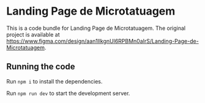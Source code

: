 
  # Landing Page de Microtatuagem

  This is a code bundle for Landing Page de Microtatuagem. The original project is available at https://www.figma.com/design/aan1IlkgnUl6RPBMn0aIrS/Landing-Page-de-Microtatuagem.

  ## Running the code

  Run `npm i` to install the dependencies.

  Run `npm run dev` to start the development server.
  